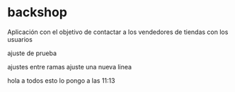 # backshop
Aplicación con el objetivo de contactar a los vendedores de tiendas con los usuarios

ajuste de prueba


ajustes entre ramas
ajuste una nueva linea

hola a todos esto lo pongo a las 11:13